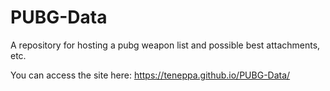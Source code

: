 # PUBG-Data
A repository for hosting a pubg weapon list and possible best attachments, etc.

You can access the site here: https://teneppa.github.io/PUBG-Data/
